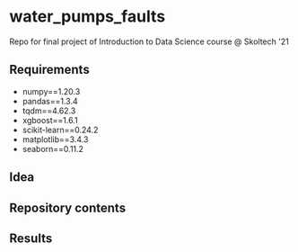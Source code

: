 # water_pumps_faults
Repo for final project of Introduction to Data Science course @ Skoltech '21

## Requirements
- numpy==1.20.3
- pandas==1.3.4
- tqdm==4.62.3
- xgboost==1.6.1
- scikit-learn==0.24.2
- matplotlib==3.4.3
- seaborn==0.11.2

## Idea

## Repository contents

## Results
